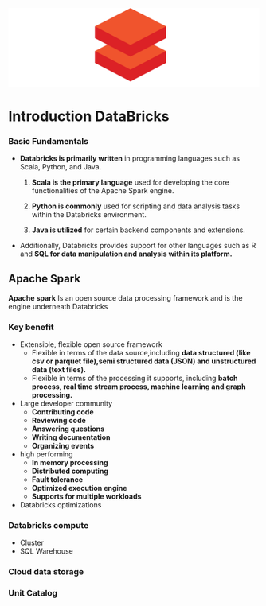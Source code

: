 
![logo](databricks_logo.png)

# Introduction DataBricks



### Basic Fundamentals

- **Databricks is primarily written** in programming languages such as Scala, Python, and Java.

   1. **Scala is the primary language** used for developing the core functionalities of the Apache Spark engine.

   2. **Python is commonly** used for scripting and data analysis tasks within the Databricks environment.

   3. **Java is utilized** for certain backend components and extensions.

- Additionally, Databricks provides support for other languages such as R and **SQL for data manipulation and analysis within its platform.**
   

## Apache Spark

**Apache spark** Is an open source data processing framework and is the engine underneath Databricks

### Key benefit
- Extensible, flexible open source framework
  - Flexible in terms of the data source,including **data structured (like csv or parquet file),semi structured data (JSON) and unstructured data (text files).**
  - Flexible in terms of the processing it supports, including **batch process, real time stream process, machine learning and graph processing.**
- Large developer community
  - **Contributing code**
  - **Reviewing code**
  - **Answering questions**
  - **Writing documentation**
  - **Organizing events**
- high performing
  - **In memory processing**
  - **Distributed computing**
  - **Fault tolerance**
  - **Optimized execution engine**
  - **Supports for multiple workloads**
- Databricks optimizations 

### Databricks compute
-  Cluster
-  SQL Warehouse

### Cloud data storage

### Unit Catalog
